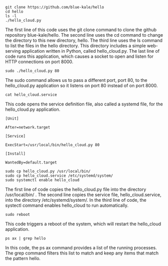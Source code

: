 ```
git clone https://github.com/blue-kale/hello
cd hello
ls -l
./hello_cloud.py

```

The first line of this code uses the git clone command to clone the github repository blue-kale/hello. The second line uses the cd command to change the directory to this new directory, hello. The third line uses the ls command to list the files in the hello directory. This directory includes a simple web-serving application written in Python, called hello_cloud.py. The last line of code runs this application, which causes a socket to open and listen for HTTP connections on port 8000.

```
sudo ./hello_cloud.py 80
```

The sudo command allows us to pass a different port, port 80, to the hello_cloud.py application so it listens on port 80 instead of on port 8000.

```
cat hello_cloud.service
```

This code opens the service definition file, also called a systemd file, for the hello_cloud.py application.

```
[Unit]

After=network.target

[Service]

ExecStart=/usr/local/bin/hello_cloud.py 80

[Install]

WantedBy=default.target
```

```
sudo cp hello_cloud.py /usr/local/bin/
sudo cp hello_cloud.service /etc/systemd/system/
sudo systemctl enable hello_cloud
```

The first line of code copies the hello_cloud.py file into the directory /usr/local/bin/ . The second line copies the service file, hello_cloud.service, into the directory /etc/systemd/system/. In the third line of code, the systectl command enables hello_cloud to run automatically.

```
sudo reboot
```

This code triggers a reboot of the system, which will restart the hello_cloud application.

```
ps ax | grep hello
```

In this code, the ps ax command provides a list of the running processes. The grep command filters this list to match and keep any items that match the pattern hello.
